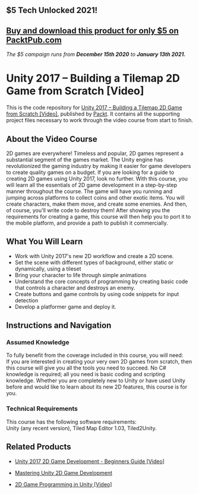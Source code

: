 ## $5 Tech Unlocked 2021!
[Buy and download this product for only $5 on PacktPub.com](https://www.packtpub.com/)
-----
*The $5 campaign         runs from __December 15th 2020__ to __January 13th 2021.__*

# Unity 2017 – Building a Tilemap 2D Game from Scratch [Video]
This is the code repository for [Unity 2017 – Building a Tilemap 2D Game from Scratch [Video]](https://www.packtpub.com/game-development/unity-2017-–-building-tilemap-2d-game-scratch-video?utm_source=github&utm_medium=repository&utm_campaign=9781789343755), published by [Packt](https://www.packtpub.com/?utm_source=github). It contains all the supporting project files necessary to work through the video course from start to finish.
## About the Video Course
2D games are everywhere! Timeless and popular, 2D games represent a substantial segment of the games market. The Unity engine has revolutionized the gaming industry by making it easier for game developers to create quality games on a budget. If you are looking for a guide to creating 2D games using Unity 2017, look no further. With this course, you will learn all the essentials of 2D game development in a step-by-step manner throughout the course. The game will have you running and jumping across platforms to collect coins and other exotic items. You will create characters, make them move, and create some enemies. And then, of course, you'll write code to destroy them! After showing you the requirements for creating a game, this course will then help you to port it to the mobile platform, and provide a path to publish it commercially.

<H2>What You Will Learn</H2>
<DIV class=book-info-will-learn-text>
<UL>
<LI>Work with Unity 2017's new 2D workflow and create a 2D scene. 
<LI>Set the scene with different types of background, either static or dynamically, using a tileset 
<LI>Bring your character to life through simple animations 
<LI>Understand the core concepts of programming by creating basic code that controls a character and destroys an enemy.
<LI>Create buttons and game controls by using code snippets for input detection 
<LI>Develop a platformer game and deploy it.</LI></UL></DIV>


## Instructions and Navigation
### Assumed Knowledge
To fully benefit from the coverage included in this course, you will need:<br/>
If you are interested in creating your very own 2D games from scratch, then this course will give you all the tools you need to succeed. No C# knowledge is required; all you need is basic coding and scripting knowledge. Whether you are completely new to Unity or have used Unity before and would like to learn about its new 2D features, this course is for you.
### Technical Requirements
This course has the following software requirements:<br/>
Unity (any recent version), Tiled Map Editor 1.03, Tiled2Unity.

## Related Products
* [Unity 2017 2D Game Development - Beginners Guide [Video]](https://www.packtpub.com/game-development/unity-2017-2d-game-development-beginners-guide-video?utm_source=github&utm_medium=repository&utm_campaign=9781789349122)

* [Mastering Unity 2D Game Development](https://www.packtpub.com/game-development/mastering-unity-2d-game-development?utm_source=github&utm_medium=repository&utm_campaign=9781849697347)

* [2D Game Programming in Unity [Video]](https://www.packtpub.com/game-development/2d-game-programming-unity-video?utm_source=github&utm_medium=repository&utm_campaign=9781787120921)
